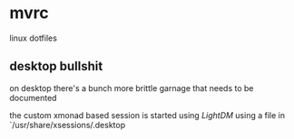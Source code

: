 mvrc
====

linux dotfiles


desktop bullshit
----
on desktop there's a bunch more brittle garnage that needs to be documented

the custom xmonad based session is started using *LightDM* using a file in `/usr/share/xsessions/<namehere>.desktop
